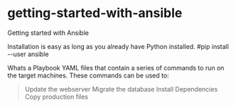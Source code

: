 # getting-started-with-ansible

Getting started with Ansible

Installation is easy as long as you already have Python installed.
#pip install --user ansible

Whats a Playbook
YAML files that contain a series of commands to run on the target machines. These commands can be used to:

> Update the webserver
> Migrate the database
> Install Dependencies
> Copy production files
